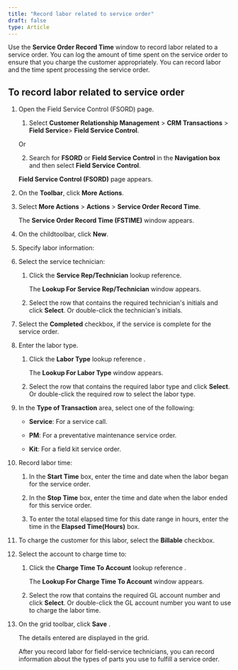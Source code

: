 ```yaml
---
title: "Record labor related to service order"
draft: false
type: Article
---
```


Use the **Service Order Record Time** window to record labor related to a service order. You can log the amount of time spent on the service order to ensure that you charge the customer appropriately. You can record labor and the time spent processing the service order.

## To record labor related to service order

1. Open the Field Service Control (FSORD) page.

    1. Select **Customer Relationship Management** > **CRM Transactions** > **Field Service**> **Field Service Control**.

    Or

    2. Search for **FSORD** or **Field Service Control** in the **Navigation box** and then select  **Field Service Control**.

    **Field Service Control (FSORD)** page appears.

2. On the **Toolbar**, click **More Actions**.

3. Select **More Actions** > **Actions** > **Service Order Record Time**.

    The **Service Order Record Time (FSTIME)** window appears.

4. On the childtoolbar, click **New**.

5. Specify labor information:

6. Select the service technician:

    1. Click the **Service Rep/Technician** lookup reference.

        The **Lookup For Service Rep/Technician** window appears.

    2. Select the row that contains the required technician's initials and click **Select**. Or double-click the technician's initials.

7. Select the **Completed** checkbox, if the service is complete for the service order.

8. Enter the labor type.

    1. Click the **Labor Type** lookup reference .

        The **Lookup For Labor Type** window appears.

    2. Select the row that contains the required labor type and click **Select**. Or double-click the required row to select the labor type.

9. In the **Type of Transaction** area, select one of the following:

    - **Service**: For a service call.

    - **PM**: For a preventative maintenance service order.

    - **Kit**: For a field kit service order.

10. Record labor time:

    1. In the **Start Time** box, enter the time and date when the labor began for the service order.

    2. In the **Stop Time** box, enter the time and date when the labor ended for this service order.

    3. To enter the total elapsed time for this date range in hours, enter the time in the **Elapsed Time(Hours)** box.

11. To charge the customer for this labor, select the **Billable** checkbox.

12. Select the account to charge time to:

    1. Click the **Charge Time To Account** lookup reference .

        The **Lookup For Charge Time To Account** window appears.

    2. Select the row that contains the required GL account number and click **Select**. Or double-click the GL account number you want to use to charge the labor time.

13. On the grid toolbar, click **Save** .

    The details entered are displayed in the grid.

    After you record labor for field-service technicians, you can record information about the types of parts you use to fulfill a service order. 

​